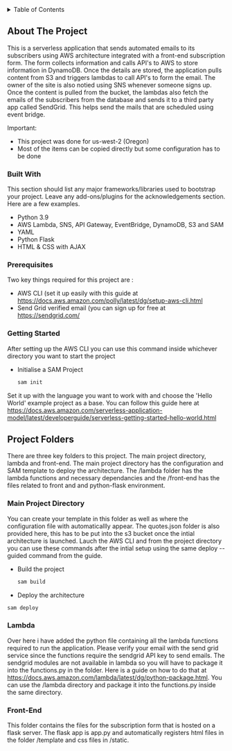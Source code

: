 <!-- TABLE OF CONTENTS -->
<details>
  <summary>Table of Contents</summary>
  <ol>
    <li>
      <a href="#about-the-project">About The Project</a>
      <ul>
        <li><a href="#built-with">Built With</a></li>
      </ul>
    </li>
    <li>
      <a href="#getting-started">Getting Started</a>
      <ul>
        <li><a href="#prerequisites">Prerequisites</a></li>
      </ul>
    </li>
    <li><a href="#project-folders">Project Folders</a></li>
    <ul>
        <li><a href="#main-project-directory">Main Project Directory</a></li>
      <li><a href="#lambda">Lambda</a></li>
      </ul>
 
  </ol>
</details>




<!-- ABOUT THE PROJECT -->
## About The Project

This is a serverless application that sends automated emails to its subscribers using AWS architecture integrated with a front-end subscription form. The form collects information and calls API's to AWS to store information in DynamoDB. Once the details are stored, the application pulls content from S3 and triggers lambdas to call API's to form the email. The owner of the site is also notied using SNS whenever someone signs up. Once the content is pulled from the bucket, the lambdas also fetch the emails of the subscribers from the database and sends it to a third party app called SendGrid. This helps send the mails that are scheduled using event bridge.

Important:
* This project was done for us-west-2 (Oregon)
* Most of the items can be copied directly but some configuration has to be done

### Built With

This section should list any major frameworks/libraries used to bootstrap your project. Leave any add-ons/plugins for the acknowledgements section. Here are a few examples.

* Python 3.9
* AWS Lambda, SNS, API Gateway, EventBridge, DynamoDB, S3 and SAM
* YAML
* Python Flask
* HTML & CSS with AJAX 

### Prerequisites

Two key things required for this project are :

* AWS CLI (set it up easily with this guide at https://docs.aws.amazon.com/polly/latest/dg/setup-aws-cli.html
* Send Grid verified email (you can sign up for free at https://sendgrid.com/

<!-- GETTING STARTED -->
### Getting Started

After setting up the AWS CLI you can use this command inside whichever directory you want to start the project

* Initialise a SAM Project
  ```sh
  sam init
  ```

Set it up with the language you want to work with and choose the 'Hello World' example project as a base. You can follow this guide here at  https://docs.aws.amazon.com/serverless-application-model/latest/developerguide/serverless-getting-started-hello-world.html


## Project Folders

There are three key folders to this project. The main project directory, lambda and front-end. The main project directory has the configuration and SAM template to deploy the architecture. The /lambda folder has the lambda functions and necessary dependancies and the /front-end has the files related to front and and python-flask environment.


### Main Project Directory

You can create your template in this folder as well as where the configuration file with automaticallly appear. The quotes.json folder is also provided here, this has to be put into the s3 bucket once the intial architecture is launched. Lauch the AWS CLI and from the project directory you can use these commands after the intial setup using the same deploy --guided command from the guide.

* Build the project
  ```sh
  sam build
  ```
 * Deploy the architecture
  ```sh
  sam deploy
  ```
  
  ### Lambda

Over here i have added the python file containing all the lambda functions required to run the application. Please verify your email with the send grid service since the functions require the sendgrid API key to send emails. The sendgrid modules are not available in lambda so you will have to package it into the functions.py in the folder. Here is a guide on how to do that at https://docs.aws.amazon.com/lambda/latest/dg/python-package.html. You can use the /lambda directory and package it into the functions.py inside the same directory.


  ### Front-End

This folder contains the files for the subscription form that is hosted on a flask server. The flask app is app.py and automatically registers html files in the folder /template and css files in /static. 

